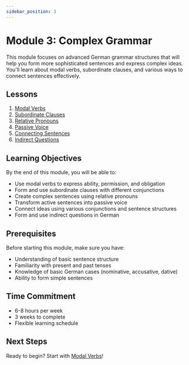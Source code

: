 ```yaml
---
sidebar_position: 3
---
```


# Module 3: Complex Grammar

This module focuses on advanced German grammar structures that will help you form more sophisticated sentences and express complex ideas. You'll learn about modal verbs, subordinate clauses, and various ways to connect sentences effectively.

## Lessons

1. [Modal Verbs](./lesson-1)
2. [Subordinate Clauses](./lesson-2)
3. [Relative Pronouns](./lesson-3)
4. [Passive Voice](./lesson-4)
5. [Connecting Sentences](./lesson-5)
6. [Indirect Questions](./lesson-6)

## Learning Objectives

By the end of this module, you will be able to:
- Use modal verbs to express ability, permission, and obligation
- Form and use subordinate clauses with different conjunctions
- Create complex sentences using relative pronouns
- Transform active sentences into passive voice
- Connect ideas using various conjunctions and sentence structures
- Form and use indirect questions in German

## Prerequisites

Before starting this module, make sure you have:
- Understanding of basic sentence structure
- Familiarity with present and past tenses
- Knowledge of basic German cases (nominative, accusative, dative)
- Ability to form simple sentences

## Time Commitment

- 6-8 hours per week
- 3 weeks to complete
- Flexible learning schedule

## Next Steps

Ready to begin? Start with [Modal Verbs](./lesson-1)! 